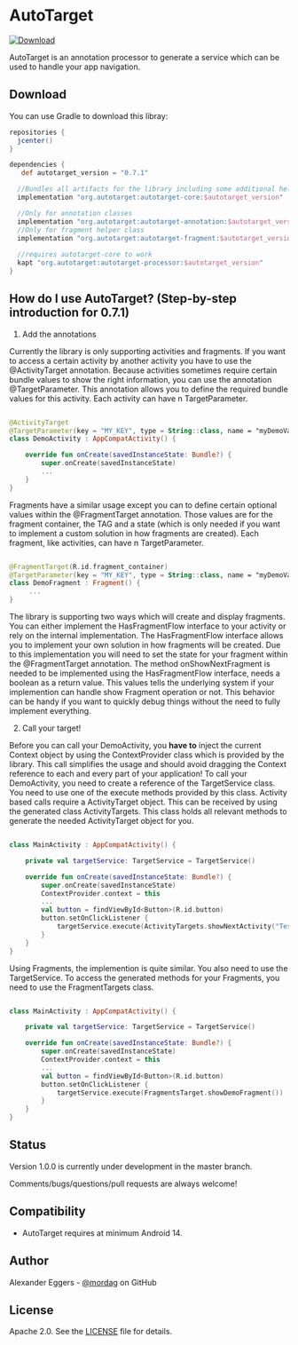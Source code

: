 AutoTarget
=====
[![Download](https://api.bintray.com/packages/mordag/android/autotarget-core/images/download.svg) ](https://bintray.com/mordag/android/autotarget-core/_latestVersion)

AutoTarget is an annotation processor to generate a service which can be used to handle your app navigation.

Download
--------
You can use Gradle to download this libray:

```gradle
repositories {
  jcenter()
}

dependencies {
   def autotarget_version = "0.7.1"

  //Bundles all artifacts for the library including some additional helper classes
  implementation "org.autotarget:autotarget-core:$autotarget_version"

  //Only for annotation classes
  implementation "org.autotarget:autotarget-annotation:$autotarget_version"
  //Only for fragment helper class
  implementation "org.autotarget:autotarget-fragment:$autotarget_version"
  
  //requires autotarget-core to work
  kapt "org.autotarget:autotarget-processor:$autotarget_version"
}
```

How do I use AutoTarget? (Step-by-step introduction for 0.7.1)
-------------------

1. Add the annotations

Currently the library is only supporting activities and fragments. If you want to access a certain activity by another activity you have to use the @ActivityTarget annotation. Because activities sometimes require certain bundle values to show the right information, you can use the annotation @TargetParameter. This annotation allows you to define the required bundle values for this activity. Each activity can have n TargetParameter.

```kotlin

@ActivityTarget
@TargetParameter(key = "MY_KEY", type = String::class, name = "myDemoValue")
class DemoActivity : AppCompatActivity() {

    override fun onCreate(savedInstanceState: Bundle?) {
        super.onCreate(savedInstanceState)
        ...
    }
}
```

Fragments have a similar usage except you can to define certain optional values within the @FragmentTarget annotation. Those values are for the fragment container, the TAG and a state (which is only needed if you want to implement a custom solution in how fragments are created). Each fragment, like activities, can have n TargetParameter. 

```kotlin

@FragmentTarget(R.id.fragment_container)
@TargetParameter(key = "MY_KEY", type = String::class, name = "myDemoValue")
class DemoFragment : Fragment() {
     ...
}
```

The library is supporting two ways which will create and display fragments. You can either implement the HasFragmentFlow interface to your activity or rely on the internal implementation. The HasFragmentFlow interface allows you to implement your own solution in how fragments will be created. Due to this implementation you will need to set the state for your fragment within the @FragmentTarget annotation. The method onShowNextFragment is needed to be implemented using the HasFragmentFlow interface, needs a boolean as a return value. This values tells the underlying system if your implemention can handle show Fragment operation or not. This behavior can be handy if you want to quickly debug things without the need to fully implement everything.

2. Call your target!

Before you can call your DemoActivity, you **have to** inject the current Context object by using the ContextProvider class which is provided by the library. This call simplifies the usage and should avoid dragging the Context reference to each and every part of your application! To call your DemoActivity, you need to create a reference of the TargetService class. You need to use one of the execute methods provided by this class. Activity based calls require a ActivityTarget object. This can be received by using the generated class ActivityTargets. This class holds all relevant methods to generate the needed ActivityTarget object for you.

```kotlin

class MainActivity : AppCompatActivity() {

    private val targetService: TargetService = TargetService()

    override fun onCreate(savedInstanceState: Bundle?) {
        super.onCreate(savedInstanceState)
        ContextProvider.context = this
        ...
        val button = findViewById<Button>(R.id.button)
        button.setOnClickListener {
            targetService.execute(ActivityTargets.showNextActivity("Test successful!"))
        }
    }
}

```

Using Fragments, the implemention is quite similar. You also need to use the TargetService. To access the generated methods for your Fragments, you need to use the FragmentTargets class.

```kotlin

class MainActivity : AppCompatActivity() {

    private val targetService: TargetService = TargetService()

    override fun onCreate(savedInstanceState: Bundle?) {
        super.onCreate(savedInstanceState)
        ContextProvider.context = this
        ...
        val button = findViewById<Button>(R.id.button)
        button.setOnClickListener {
            targetService.execute(FragmentsTarget.showDemoFragment())
        }
    }
}

```

Status
------
Version 1.0.0 is currently under development in the master branch.

Comments/bugs/questions/pull requests are always welcome!

Compatibility
-------------
 * AutoTarget requires at minimum Android 14.

Author
------
Alexander Eggers - [@mordag][2] on GitHub

License
-------
Apache 2.0. See the [LICENSE][1] file for details.


[1]: https://github.com/Mordag/autotarget/blob/master/LICENSE
[2]: https://github.com/Mordag
